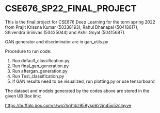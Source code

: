 # CSE676_SP22_FINAL_PROJECT
This is the final project for CSE676 Deep Learning for the term spring 2022 from Prajit Krissna Kumar (50338193), Rahul Dhanapal (50418617), Shivendra Srinivas (50425044) and Akhil Goyal (50415687).

GAN generator and discriminator are in gan_utils.py

Procedure to run code:

1. Run defaulf_classification.py
2. Run final_gan_generation.py
3. Run aftergan_generation.py
4. Run Test_classification.py
5. If GAN results need to be visualized, run plotting.py or use tensorboard

The dataset and models generated by the codes above are stored in the given UB Box link:

https://buffalo.box.com/s/wo2hql1ibz958ysp62zjn45u5zclayve
